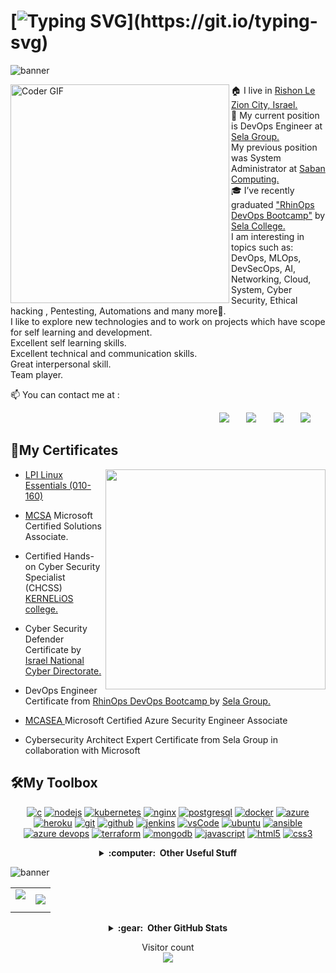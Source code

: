 # [![Typing SVG](https://readme-typing-svg.herokuapp.com?duration=3000&center=true&size=40&width=1000&height=90&lines=Hello+World+and+Welcome+to;Vladimir+Ligum's+Github+Profile!!!)](https://git.io/typing-svg)

![banner](https://user-images.githubusercontent.com/65775948/178121332-5598ad12-b184-4468-812a-4e50239fb46e.png)

<img align="left" src="https://i.imgur.com/mVIr207.gif" alt="Coder GIF" height="350">
<!-- <img align='right' src="https://media.giphy.com/media/M9gbBd9nbDrOTu1Mqx/giphy.gif?raw=true" width="230"> -->
🏠 I live in <a href="https://en.wikipedia.org/wiki/Rishon_LeZion">Rishon Le Zion City, Israel.</a> <br/>
💼 My current position is DevOps Engineer at <a href="http://www.selagroup.com/">Sela Group.</a> <br/> 
My previous position was System Administrator at <a href="https://www.sabancom.co.il/">Saban Computing.</a> <br/>
🎓 I’ve recently graduated <a href="https://rhinops.io/"> "RhinOps DevOps Bootcamp"</a> by <a href="https://www.sela.co.il/">Sela College.</a> <br/>
I am interesting in topics such as: DevOps, MLOps, DevSecOps, AI, Networking, Cloud, System, Cyber Security, Ethical hacking , Pentesting, Automations and many more🚀. <br/>
I like to explore new technologies and to work on projects which have scope for self learning and development. <br/>
Excellent self learning skills.<br/>
Excellent technical and communication skills.<br/>
Great interpersonal skill.<br/>
Team player.<br/>

📫 You can contact me at :
<p align="right">
  <a href="mailto:ligum.vladimir@gmail.com?subject=Hello%20Vladimir%20Ligum"><img src="https://img.shields.io/badge/gmail-%23D14836.svg?&style=for-the-badge&logo=gmail&logoColor=white" /></a> &nbsp;&nbsp;&nbsp;&nbsp;&nbsp;
  <a href="https://www.facebook.com/vladimir.ligum"><img src="https://img.shields.io/badge/facebook-%233B5998.svg?&style=for-the-badge&logo=facebook&logoColor=white" /></a> &nbsp;&nbsp;&nbsp;&nbsp;&nbsp;
  <a href="https://www.linkedin.com/in/ligum"><img src="https://img.shields.io/badge/linkedin-%230077B5.svg?&style=for-the-badge&logo=linkedin&logoColor=white" /></a> &nbsp;&nbsp;&nbsp;&nbsp;&nbsp;
  <a href="https://www.github.com/ligum"><img src="https://img.shields.io/badge/github-%2324292e.svg?&style=for-the-badge&logo=github&logoColor=white" /></a> &nbsp;&nbsp;&nbsp;&nbsp;&nbsp;
</p>

 
<h2>🧠My Certificates</h2>
<img align='right' src="https://github.com/abhisheknaiidu/abhisheknaiidu/blob/master/code.gif?raw=true" width="352"/>


- <a href="https://www.lpi.org/our-certifications/linux-essentials-overview"> LPI Linux Essentials (010-160)</a> <!--<img title="linux" alt="linux" src="https://raw.githubusercontent.com/Thomas-George-T/Thomas-George-T/master/assets/linux-tux.svg" width="28" />. <br/> -->
- <a href="https://docs.microsoft.com/en-us/certifications/mcsa-windows-server-2016-certification/">MCSA</a> Microsoft Certified Solutions Associate.

- Certified Hands-on Cyber Security Specialist (CHCSS) <a href="https://www.kernelios.com/">KERNELiOS college. </a> <br/> <a href="https://www.thoughtworks.com"></a>

- Cyber Security Defender Certificate by <a href="https://www.gov.il/en/departments/israel_national_cyber_directorate/govil-landing-page">Israel National Cyber Directorate. </a>

- DevOps Engineer Certificate from <a href="https://rhinops.io/">RhinOps DevOps Bootcamp </a> by <a href="https://www.sela.co.il/">Sela Group. </a> 

- <a href="https://docs.microsoft.com/en-us/certifications/azure-security-engineer/">MCASEA </a> Microsoft Certified Azure Security Engineer Associate

- Cybersecurity Architect Expert Certificate from Sela Group in collaboration with Microsoft

<h2>🛠️My Toolbox</h2>
<p align="center">
  <a href="https://www.python.org/" target="blank"><img src="https://img.shields.io/badge/python-3670A0?style=for-the-badge&logo=python&logoColor=ffdd54" alt="c"/></a>
  <a href="https://nodejs.org" target="blank"><img src="https://img.shields.io/badge/node.js-339933.svg?style=for-the-badge&logo=nodedotjs&logoColor=white" alt="nodejs"/></a>
  <a href="https://kubernetes.io" target="blank"><img src="https://img.shields.io/badge/kubernetes-326CE5.svg?style=for-the-badge&logo=kubernetes&logoColor=white" alt="kubernetes"/></a>
  <a href="https://www.nginx.com" target="blank"><img src="https://img.shields.io/badge/nginx-009639.svg?style=for-the-badge&logo=nginx&logoColor=white" alt="nginx"/></a>
  <a href="https://www.postgresql.org" target="blank"><img src="https://img.shields.io/badge/postgreSQL-316192.svg?style=for-the-badge&logo=postgresql&logoColor=white" alt="postgresql"/></a>
  <a href="https://www.docker.com/" target="blank"><img src="https://img.shields.io/badge/docker-2CA5E0.svg?style=for-the-badge&logo=docker&logoColor=white" alt="docker"/></a>
  <a href="https://azure.microsoft.com/en-in/" target="blank"><img src="https://img.shields.io/badge/microsoft%20azure-0089D6?style=for-the-badge&logo=microsoft-azure&logoColor=white" alt="azure"/></a>
  <a href="https://aws.amazon.com/" target="blank"><img src="https://img.shields.io/badge/AWS-%23FF9900.svg?style=for-the-badge&logo=amazon-aws&logoColor=white" alt="heroku"/></a>
  <a href="https://git-scm.com/" target="blank"><img src="https://img.shields.io/badge/git-F05032.svg?style=for-the-badge&logo=git&logoColor=white" alt="git"/></a>
  <a href="https://github.com/ligum" target="blank"><img src="https://img.shields.io/badge/github-181717.svg?style=for-the-badge&logo=github&logoColor=white" alt="github" /></a>
  <a href="https://www.jenkins.io" target="blank"><img src="https://img.shields.io/badge/jenkins-D24939.svg?style=for-the-badge&logo=jenkins&logoColor=white" alt="jenkins"/></a>
  <a href="https://code.visualstudio.com/" target="blank"><img src="https://img.shields.io/badge/vscode-007ACC.svg?style=for-the-badge&logo=visualstudiocode&logoColor=white" alt="vsCode"/></a>
  <a href="https://ubuntu.com/" target="blank"><img src="https://img.shields.io/badge/ubuntu-E95420.svg?style=for-the-badge&logo=ubuntu&logoColor=white" alt="ubuntu"/></a>
  <a href="https://ansible.com/" target="blank"><img src="https://img.shields.io/badge/Ansible-000000?style=for-the-badge&logo=ansible&logoColor=white" alt="ansible"/></a>
  <a href="https://azure.microsoft.com/en-us/services/devops/" target="blank"><img src="https://img.shields.io/badge/Azure_DevOps-0078D7?style=for-the-badge&logo=azure-devops&logoColor=white" alt="azure devops"/></a>
  <a href="https://terraform.io/" target="blank"><img src="https://img.shields.io/badge/Terraform-7B42BC?style=for-the-badge&logo=Terraform&logoColor=white" alt="terraform"/></a>
  <a href="https://mongodb.com/" target="blank"><img src="https://img.shields.io/badge/MongoDB-4EA94B?style=for-the-badge&logo=mongodb&logoColor=white" alt="mongodb"/></a> 
  <a href="https://javascript.com/" target="blank"><img src="https://img.shields.io/badge/JavaScript-323330?style=for-the-badge&logo=javascript&logoColor=F7DF1E" alt="javascript"/></a>
  <a href="https://html.com/" target="blank"><img src="https://img.shields.io/badge/HTML5-E34F26?style=for-the-badge&logo=html5&logoColor=white" alt="html5"/></a>
  <a href="https://css3.com/" target="blank"><img src="https://img.shields.io/badge/CSS3-1572B6?style=for-the-badge&logo=css3&logoColor=white" alt="css3"/></a>  
</p>

<details align="center">
  <summary><b>:computer: &nbsp;Other Useful Stuff</b></summary>
  <br/>

  
![LINUX](https://img.shields.io/badge/LINUX-FCC624?style=flat-square&logo=linux&logoColor=black)![Bash](https://img.shields.io/badge/Shell_Script-121011?style=flat&logo=gnu-bash&logoColor=white)
![Elastic Search](https://img.shields.io/badge/Elastic_Search-005571?style=flat&logo=elasticsearch&logoColor=white)
![Kibana](https://img.shields.io/badge/Kibana-005571?style=flate&logo=Kibana&logoColor=white)
<a href="https://prometheus.io/" target="blank"><img src="https://img.shields.io/badge/Prometheus-000000?style=flat&logo=prometheus&labelColor=000000"></a>
<a href="https://jetbrains.com/pycharm" target="blank"><img src="https://img.shields.io/badge/PyCharm-000000.svg?&style=flat&logo=PyCharm&logoColor=white"></a>
<a href="https://gitlab.com/" target="blank"><img src="https://img.shields.io/badge/Gitlab-7B42BC.svg?&style=flat&logo=Gitlab&logoColor=orange"></a>
<a href="https://vagrantup.com/" target="blank"><img src="https://img.shields.io/badge/Vagrant-326CE5?style=flat&logo=Vagrant&logoColor=white"></a>
<a href="https://grafana.com/" target="blank"><img src="https://img.shields.io/badge/Grafana-F2F4F9?style=flat&logo=grafana&logoColor=orange&labelColor=F2F4F9"></a>
<a href="https://stackoverflow.com/" target="blank"><img src="https://img.shields.io/badge/Stackoverflow-000000?style=flat&logo=Stackoverflow&logoColor=white"></a>


</details>


![banner](https://user-images.githubusercontent.com/65775948/182004326-28fd3663-cf0a-4473-8840-a1adfa219707.png)
<h align="center">
 
 <table style="width:100%" align="center">
    <tr>
        <td>
             <img align="center" src="https://github-readme-stats.vercel.app/api?username=ligum&&show_icons=true&title_color=ffffff&icon_color=00ff00&text_color=ffffff&bg_color=151515" /></p>
        </td>
        <td>
             <img src="https://github-readme-stats.vercel.app/api/top-langs?username=ligum&show_icons=true&title_color=ffffff&icon_color=808080&text_color=808080&bg_color=0D1117&locale=en&layout=compact&langs_count=8&border_color=0D1117" />
        </td>
    </tr>
</table>

<p align="center">
  <details align="center">
  <summary><b>:gear: &nbsp;Other GitHub Stats</b></summary>
  <br/>
    <p align="center">
        <img height="137px" src="https://github-readme-streak-stats.herokuapp.com/?user=ligum&hide_border=true&theme=nightowl" />
    </p>
  </details>
  
<p align="center"> 
  Visitor count<br>
  <img src="https://profile-counter.glitch.me/ligum/count.svg" />
</p>


<!--
**ligum/ligum** is a ✨ _special_ ✨ repository because its `README.md` (this file) appears on your GitHub profile.

Here are some ideas to get you started:

- 🔭 I’m currently working on ...
- 🌱 I’m currently learning ...
- 👯 I’m looking to collaborate on ...
- 🤔 I’m looking for help with ...
- 💬 Ask me about ...
- 📫 How to reach me: ...
- 😄 Pronouns: ...
- ⚡ Fun fact: ...
-->
